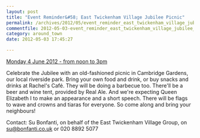 ```yaml
---
layout: post
title: "Event Reminder&#58; East Twickenham Village Jubilee Picnic"
permalink: /archives/2012/05/event_reminder_east_twickenham_village_jubilee_pic.html
commentfile: 2012-05-03-event_reminder_east_twickenham_village_jubilee_pic
category: around_town
date: 2012-05-03 17:45:27

---
```


[Monday 4 June 2012 - from noon to 3pm](https://stmargarets.london/event/fair/200705143341)

Celebrate the Jubilee with an old-fashioned picnic in Cambridge Gardens, our local riverside park. Bring your own food and drink, or buy snacks and drinks at Rachel's Café. They will be doing a barbecue too. There'll be a beer and wine tent, provided by Real Ale. And we're expecting Queen Elizabeth I to make an appearance and a short speech. There will be flags to wave and crowns and tiaras for everyone. So come along and bring your neighbours!

Contact: Su Bonfanti, on behalf of the East Twickenham Village Group, on <su@bonfanti.co.uk> or 020 8892 5077
